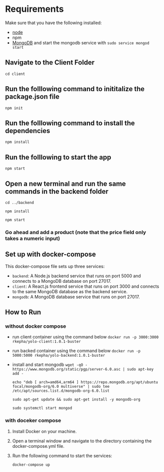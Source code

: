 # Requirements

Make sure that you have the following installed:

- [node](https://www.digitalocean.com/community/tutorials/how-to-install-node-js-on-ubuntu-18-04)
- npm
- [MongoDB](https://docs.mongodb.com/manual/tutorial/install-mongodb-on-ubuntu/) and start the mongodb service with `sudo service mongod start`

## Navigate to the Client Folder

`cd client`

## Run the folllowing command to inititalize the package.json file

`npm init`

## Run the folllowing command to install the dependencies

`npm install`

## Run the folllowing to start the app

`npm start`

## Open a new terminal and run the same commands in the backend folder

`cd ../backend`

`npm install`

`npm start`

### Go ahead and add a product (note that the price field only takes a numeric input)

## Set up with docker-compose

This docker-compose file sets up three services:

- `backend`: A Node.js backend service that runs on port 5000 and connects to a MongoDB database on port 27017.
- `client`: A React.js frontend service that runs on port 3000 and connects to the same MongoDB database as the backend service.
- `mongodb`: A MongoDB database service that runs on port 27017.

## How to Run

### without docker compose

- run client container using the command below
  `docker run -p 3000:3000 rkepha/yolo-client:1.0.1-buster`

- run backed container using the command below
  `docker run -p 5000:5000 rkepha/yolo-backend:1.0.1-buster`
- install and start mongodb
  `wget -qO - https://www.mongodb.org/static/pgp/server-6.0.asc | sudo apt-key add -`

  `echo "deb [ arch=amd64,arm64 ] https://repo.mongodb.org/apt/ubuntu focal/mongodb-org/6.0 multiverse" | sudo tee /etc/apt/sources.list.d/mongodb-org-6.0.list`

  `sudo apt-get update && sudo apt-get install -y mongodb-org`

  `sudo systemctl start mongod`

### with doceker compose

1. Install Docker on your machine.
2. Open a terminal window and navigate to the directory containing the docker-compose.yml file.
3. Run the following command to start the services:

   `docker-compose up`
